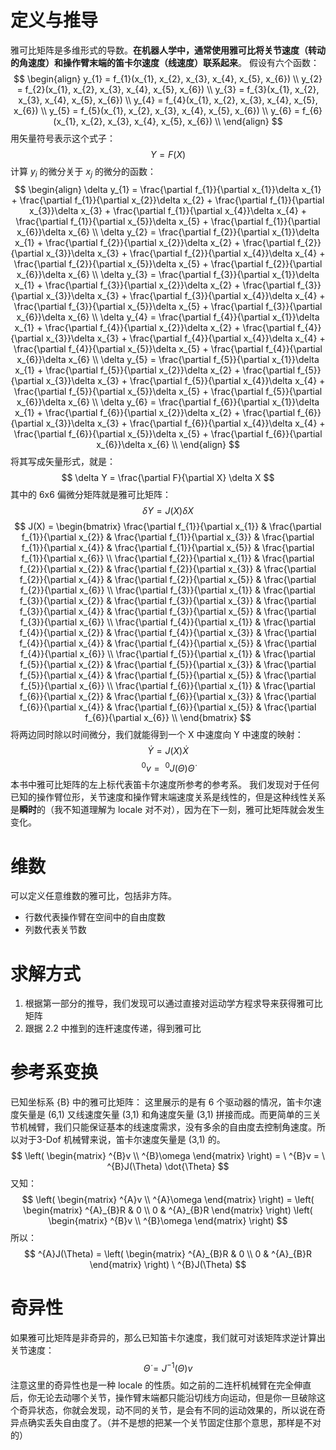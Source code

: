 # 定义与推导
雅可比矩阵是多维形式的导数。**在机器人学中，通常使用雅可比将关节速度（转动的角速度）和操作臂末端的笛卡尔速度（线速度）联系起来**。
假设有六个函数：
$$
\begin{align}
y_{1} = f_{1}(x_{1}, x_{2}, x_{3}, x_{4}, x_{5}, x_{6}) \\
y_{2} = f_{2}(x_{1}, x_{2}, x_{3}, x_{4}, x_{5}, x_{6}) \\
y_{3} = f_{3}(x_{1}, x_{2}, x_{3}, x_{4}, x_{5}, x_{6}) \\
y_{4} = f_{4}(x_{1}, x_{2}, x_{3}, x_{4}, x_{5}, x_{6}) \\
y_{5} = f_{5}(x_{1}, x_{2}, x_{3}, x_{4}, x_{5}, x_{6}) \\
y_{6} = f_{6}(x_{1}, x_{2}, x_{3}, x_{4}, x_{5}, x_{6}) \\
\end{align}
$$
用矢量符号表示这个式子：
$$
Y = F(X)
$$
计算 $y_{i}$ 的微分关于 $x_{j}$ 的微分的函数：
$$
\begin{align}
\delta y_{1} = \frac{\partial f_{1}}{\partial x_{1}}\delta x_{1} + \frac{\partial f_{1}}{\partial x_{2}}\delta x_{2} + \frac{\partial f_{1}}{\partial x_{3}}\delta x_{3} + \frac{\partial f_{1}}{\partial x_{4}}\delta x_{4} + \frac{\partial f_{1}}{\partial x_{5}}\delta x_{5} + \frac{\partial f_{1}}{\partial x_{6}}\delta x_{6} \\
\delta y_{2} = \frac{\partial f_{2}}{\partial x_{1}}\delta x_{1} + \frac{\partial f_{2}}{\partial x_{2}}\delta x_{2} + \frac{\partial f_{2}}{\partial x_{3}}\delta x_{3} + \frac{\partial f_{2}}{\partial x_{4}}\delta x_{4} + \frac{\partial f_{2}}{\partial x_{5}}\delta x_{5} + \frac{\partial f_{2}}{\partial x_{6}}\delta x_{6} \\
\delta y_{3} = \frac{\partial f_{3}}{\partial x_{1}}\delta x_{1} + \frac{\partial f_{3}}{\partial x_{2}}\delta x_{2} + \frac{\partial f_{3}}{\partial x_{3}}\delta x_{3} + \frac{\partial f_{3}}{\partial x_{4}}\delta x_{4} + \frac{\partial f_{3}}{\partial x_{5}}\delta x_{5} + \frac{\partial f_{3}}{\partial x_{6}}\delta x_{6} \\
\delta y_{4} = \frac{\partial f_{4}}{\partial x_{1}}\delta x_{1} + \frac{\partial f_{4}}{\partial x_{2}}\delta x_{2} + \frac{\partial f_{4}}{\partial x_{3}}\delta x_{3} + \frac{\partial f_{4}}{\partial x_{4}}\delta x_{4} + \frac{\partial f_{4}}{\partial x_{5}}\delta x_{5} + \frac{\partial f_{4}}{\partial x_{6}}\delta x_{6} \\
\delta y_{5} = \frac{\partial f_{5}}{\partial x_{1}}\delta x_{1} + \frac{\partial f_{5}}{\partial x_{2}}\delta x_{2} + \frac{\partial f_{5}}{\partial x_{3}}\delta x_{3} + \frac{\partial f_{5}}{\partial x_{4}}\delta x_{4} + \frac{\partial f_{5}}{\partial x_{5}}\delta x_{5} + \frac{\partial f_{5}}{\partial x_{6}}\delta x_{6} \\
\delta y_{6} = \frac{\partial f_{6}}{\partial x_{1}}\delta x_{1} + \frac{\partial f_{6}}{\partial x_{2}}\delta x_{2} + \frac{\partial f_{6}}{\partial x_{3}}\delta x_{3} + \frac{\partial f_{6}}{\partial x_{4}}\delta x_{4} + \frac{\partial f_{6}}{\partial x_{5}}\delta x_{5} + \frac{\partial f_{6}}{\partial x_{6}}\delta x_{6} \\
\end{align}
$$
将其写成矢量形式，就是：
$$
\delta Y = \frac{\partial F}{\partial X} \delta X
$$
其中的 6x6 偏微分矩阵就是雅可比矩阵：
$$
\delta Y = J(X) \delta X
$$
$$
J(X) =
\begin{bmatrix}
\frac{\partial f_{1}}{\partial x_{1}} & \frac{\partial f_{1}}{\partial x_{2}} & \frac{\partial f_{1}}{\partial x_{3}} & \frac{\partial f_{1}}{\partial x_{4}} & \frac{\partial f_{1}}{\partial x_{5}} & \frac{\partial f_{1}}{\partial x_{6}} \\
\frac{\partial f_{2}}{\partial x_{1}} & \frac{\partial f_{2}}{\partial x_{2}} & \frac{\partial f_{2}}{\partial x_{3}} & \frac{\partial f_{2}}{\partial x_{4}} & \frac{\partial f_{2}}{\partial x_{5}} & \frac{\partial f_{2}}{\partial x_{6}} \\
\frac{\partial f_{3}}{\partial x_{1}} & \frac{\partial f_{3}}{\partial x_{2}} & \frac{\partial f_{3}}{\partial x_{3}} & \frac{\partial f_{3}}{\partial x_{4}} & \frac{\partial f_{3}}{\partial x_{5}} & \frac{\partial f_{3}}{\partial x_{6}} \\
\frac{\partial f_{4}}{\partial x_{1}} & \frac{\partial f_{4}}{\partial x_{2}} & \frac{\partial f_{4}}{\partial x_{3}} & \frac{\partial f_{4}}{\partial x_{4}} & \frac{\partial f_{4}}{\partial x_{5}} & \frac{\partial f_{4}}{\partial x_{6}} \\
\frac{\partial f_{5}}{\partial x_{1}} & \frac{\partial f_{5}}{\partial x_{2}} & \frac{\partial f_{5}}{\partial x_{3}} & \frac{\partial f_{5}}{\partial x_{4}} & \frac{\partial f_{5}}{\partial x_{5}} & \frac{\partial f_{5}}{\partial x_{6}} \\
\frac{\partial f_{6}}{\partial x_{1}} & \frac{\partial f_{6}}{\partial x_{2}} & \frac{\partial f_{6}}{\partial x_{3}} & \frac{\partial f_{6}}{\partial x_{4}} & \frac{\partial f_{6}}{\partial x_{5}} & \frac{\partial f_{6}}{\partial x_{6}} \\
\end{bmatrix}
$$
将两边同时除以时间微分，我们就能得到一个 X 中速度向 Y 中速度的映射：
$$
\dot{Y} = J(X) \dot{X}
$$
$$
^{0}v = \ ^{0}J(\Theta) \dot{\Theta}
$$
	本书中雅可比矩阵的左上标代表笛卡尔速度所参考的参考系。
我们发现对于任何已知的操作臂位形，关节速度和操作臂末端速度关系是线性的，但是这种线性关系是**瞬时**的（我不知道理解为 locale 对不对），因为在下一刻，雅可比矩阵就会发生变化。

# 维数
可以定义任意维数的雅可比，包括非方阵。
- 行数代表操作臂在空间中的自由度数
- 列数代表关节数

# 求解方式
1. 根据第一部分的推导，我们发现可以通过直接对运动学方程求导来获得雅可比矩阵
2. 跟据 2.2 中推到的连杆速度传递，得到雅可比

# 参考系变换
已知坐标系 {B} 中的雅可比矩阵：
	这里展示的是有 6 个驱动器的情况，笛卡尔速度矢量是 (6,1) 又线速度矢量 (3,1) 和角速度矢量 (3,1) 拼接而成。而更简单的三关节机械臂，我们只能保证基本的线速度需求，没有多余的自由度去控制角速度。所以对于3-Dof 机械臂来说，笛卡尔速度矢量是 (3,1) 的。
$$
\left(
\begin{matrix}
^{B}v \\
^{B}\omega
\end{matrix}
\right) = 
 \ ^{B}v = 
 \ ^{B}J(\Theta) \dot{\Theta}
$$
又知：
$$
\left(
\begin{matrix}
^{A}v \\
^{A}\omega
\end{matrix}
\right) = 
\left(
\begin{matrix}
^{A}_{B}R & 0 \\
0 & ^{A}_{B}R
\end{matrix}
\right)
\left(
\begin{matrix}
^{B}v \\
^{B}\omega
\end{matrix}
\right)
$$
所以：
$$
^{A}J(\Theta) = \left(
\begin{matrix}
^{A}_{B}R & 0 \\
0 & ^{A}_{B}R
\end{matrix}
\right)
\ ^{B}J(\Theta)
$$
# 奇异性
如果雅可比矩阵是非奇异的，那么已知笛卡尔速度，我们就可对该矩阵求逆计算出关节速度：
$$
\dot{\Theta} = J^{-1}(\Theta) v
$$
	注意这里的奇异性也是一种 locale 的性质。如之前的二连杆机械臂在完全伸直后，你无论去动哪个关节，操作臂末端都只能沿切线方向运动，但是你一旦破除这个奇异状态，你就会发现，动不同的关节，是会有不同的运动效果的，所以说在奇异点确实丢失自由度了。（并不是想的把某一个关节固定住那个意思，那样是不对的）